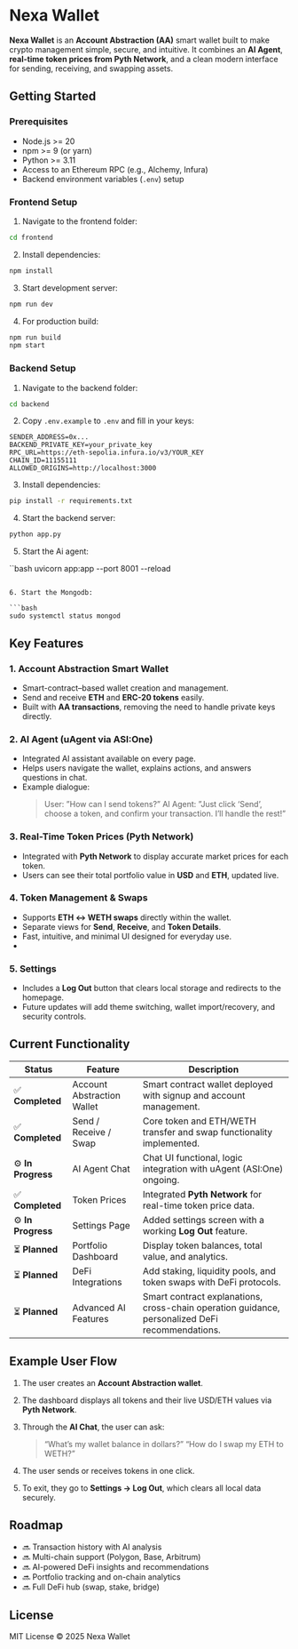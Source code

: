 # Nexa Wallet

**Nexa Wallet** is an **Account Abstraction (AA)** smart wallet built to make crypto management simple, secure, and intuitive.
It combines an **AI Agent**, **real-time token prices from Pyth Network**, and a clean modern interface for sending, receiving, and swapping assets.

## Getting Started

### Prerequisites

- Node.js >= 20
- npm >= 9 (or yarn)
- Python >= 3.11
- Access to an Ethereum RPC (e.g., Alchemy, Infura)
- Backend environment variables (`.env`) setup

### Frontend Setup

1. Navigate to the frontend folder:

```bash
cd frontend
````

2. Install dependencies:

```bash
npm install
```

3. Start development server:

```bash
npm run dev
```

4. For production build:

```bash
npm run build
npm start
```

### Backend Setup

1. Navigate to the backend folder:

```bash
cd backend
```

2. Copy `.env.example` to `.env` and fill in your keys:

```
SENDER_ADDRESS=0x...
BACKEND_PRIVATE_KEY=your_private_key
RPC_URL=https://eth-sepolia.infura.io/v3/YOUR_KEY
CHAIN_ID=11155111
ALLOWED_ORIGINS=http://localhost:3000
```

3. Install dependencies:

```bash
pip install -r requirements.txt
```

4. Start the backend server:

```bash
python app.py
```

5. Start the Ai agent:

``bash
uvicorn app:app --port 8001 --reload
```

6. Start the Mongodb:

```bash
sudo systemctl status mongod
```

## Key Features

### 1. Account Abstraction Smart Wallet
* Smart-contract–based wallet creation and management.
* Send and receive **ETH** and **ERC-20 tokens** easily.
* Built with **AA transactions**, removing the need to handle private keys directly.

### 2. AI Agent (uAgent via ASI:One)
* Integrated AI assistant available on every page.
* Helps users navigate the wallet, explains actions, and answers questions in chat.
* Example dialogue:
  > User: ”How can I send tokens?” 
  > AI Agent: ”Just click ‘Send’, choose a token, and confirm your transaction. I’ll handle the rest!” 

### 3. Real-Time Token Prices (Pyth Network)

* Integrated with **Pyth Network** to display accurate market prices for each token.
* Users can see their total portfolio value in **USD** and **ETH**, updated live.

### 4. Token Management & Swaps

* Supports **ETH ↔ WETH swaps** directly within the wallet.
* Separate views for **Send**, **Receive**, and **Token Details**.
* Fast, intuitive, and minimal UI designed for everyday use.
* 
### 5. Settings

* Includes a **Log Out** button that clears local storage and redirects to the homepage.
* Future updates will add theme switching, wallet import/recovery, and security controls.

## Current Functionality

| Status             | Feature                    | Description                                                          |
| ------------------ | -------------------------- | -------------------------------------------------------------------- |
| ✅ **Completed**    | Account Abstraction Wallet | Smart contract wallet deployed with signup and account management.   |
| ✅ **Completed**    | Send / Receive / Swap      | Core token and ETH/WETH transfer and swap functionality implemented. |
| ⚙️ **In Progress** | AI Agent Chat              | Chat UI functional, logic integration with uAgent (ASI:One) ongoing. |
| ✅ **Completed**    | Token Prices               | Integrated **Pyth Network** for real-time token price data.          |
| ⚙️ **In Progress** | Settings Page              | Added settings screen with a working **Log Out** feature.            |
| ⏳ **Planned**      | Portfolio Dashboard        | Display token balances, total value, and analytics.                  |
| ⏳ **Planned**      | DeFi Integrations          | Add staking, liquidity pools, and token swaps with DeFi protocols.   |
| ⏳ **Planned**     | Advanced AI Features | Smart contract explanations, cross-chain operation guidance, personalized DeFi recommendations. |

## Example User Flow

1. The user creates an **Account Abstraction wallet**.
2. The dashboard displays all tokens and their live USD/ETH values via **Pyth Network**.
3. Through the **AI Chat**, the user can ask:

   > “What’s my wallet balance in dollars?”
   > “How do I swap my ETH to WETH?”
4. The user sends or receives tokens in one click.
5. To exit, they go to **Settings → Log Out**, which clears all local data securely.

## Roadmap

* 🔜 Transaction history with AI analysis
* 🔜 Multi-chain support (Polygon, Base, Arbitrum)
* 🔜 AI-powered DeFi insights and recommendations
* 🔜 Portfolio tracking and on-chain analytics
* 🔜 Full DeFi hub (swap, stake, bridge)

## License

MIT License © 2025 Nexa Wallet